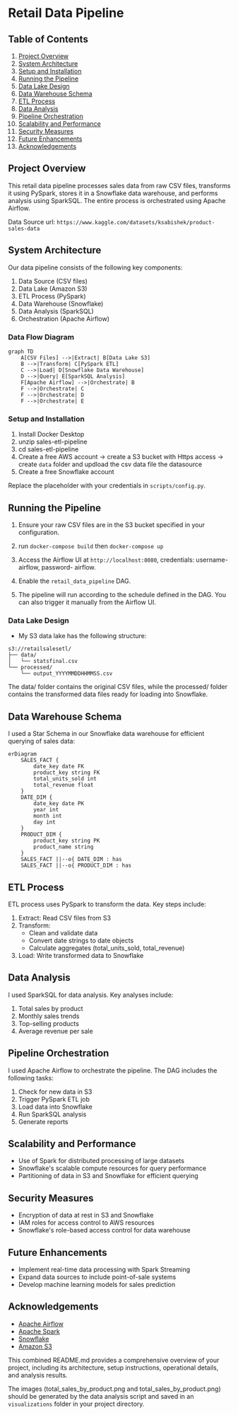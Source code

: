 # Retail Data Pipeline

## Table of Contents

1. [Project Overview](#project-overview)
2. [System Architecture](#system-architecture)
3. [Setup and Installation](#setup-and-installation)
4. [Running the Pipeline](#running-the-pipeline)
5. [Data Lake Design](#data-lake-design)
6. [Data Warehouse Schema](#data-warehouse-schema)
7. [ETL Process](#etl-process)
8. [Data Analysis](#data-analysis)
9. [Pipeline Orchestration](#pipeline-orchestration)
10. [Scalability and Performance](#scalability-and-performance)
11. [Security Measures](#security-measures)
12. [Future Enhancements](#future-enhancements)
13. [Acknowledgements](#acknowledgements)


## Project Overview

This retail data pipeline processes sales data from raw CSV files, transforms it using PySpark, stores it in a Snowflake data warehouse, and performs analysis using SparkSQL. The entire process is orchestrated using Apache Airflow.

Data Source url: `https://www.kaggle.com/datasets/ksabishek/product-sales-data`

## System Architecture

Our data pipeline consists of the following key components:

1. Data Source (CSV files)
2. Data Lake (Amazon S3)
3. ETL Process (PySpark)
4. Data Warehouse (Snowflake)
5. Data Analysis (SparkSQL)
6. Orchestration (Apache Airflow)

### Data Flow Diagram
```mermaid
graph TD
    A[CSV Files] -->|Extract| B[Data Lake S3]
    B -->|Transform| C[PySpark ETL]
    C -->|Load| D[Snowflake Data Warehouse]
    D -->|Query| E[SparkSQL Analysis]
    F[Apache Airflow] -->|Orchestrate| B
    F -->|Orchestrate| C
    F -->|Orchestrate| D
    F -->|Orchestrate| E
```

### Setup and Installation

1. Install Docker Desktop
2. unzip sales-etl-pipeline
3. cd sales-etl-pipeline
4. Create a free AWS account -> create a S3 bucket with Https access -> create `data` folder and updload the csv data file the datasource
5. Create a free Snowflake account

Replace the placeholder with your credentials in `scripts/config.py`.


## Running the Pipeline

1. Ensure your raw CSV files are in the S3 bucket specified in your configuration.

2. run `docker-compose build` then `docker-compose up`

3. Access the Airflow UI at `http://localhost:8080`, credentials: username- airflow, password- airflow.

4. Enable the `retail_data_pipeline` DAG.

5. The pipeline will run according to the schedule defined in the DAG. You can also trigger it manually from the Airflow UI.

### Data Lake Design

- My S3 data lake has the following structure:

```
s3://retailsalesetl/
├── data/
│   └── statsfinal.csv
└── processed/
    └── output_YYYYMMDDHHMMSS.csv
```

The data/ folder contains the original CSV files, while the processed/ folder contains the transformed data files ready for loading into Snowflake.

## Data Warehouse Schema

I used a Star Schema in our Snowflake data warehouse for efficient querying of sales data:

```mermaid
erDiagram
    SALES_FACT {
        date_key date FK
        product_key string FK
        total_units_sold int
        total_revenue float
    }
    DATE_DIM {
        date_key date PK
        year int
        month int
        day int
    }
    PRODUCT_DIM {
        product_key string PK
        product_name string
    }
    SALES_FACT ||--o{ DATE_DIM : has
    SALES_FACT ||--o{ PRODUCT_DIM : has
```

## ETL Process

ETL process uses PySpark to transform the data. Key steps include:

1. Extract: Read CSV files from S3
2. Transform:
   - Clean and validate data
   - Convert date strings to date objects
   - Calculate aggregates (total_units_sold, total_revenue)
3. Load: Write transformed data to Snowflake

## Data Analysis

I used SparkSQL for data analysis. Key analyses include:

1. Total sales by product
2. Monthly sales trends
3. Top-selling products
4. Average revenue per sale

## Pipeline Orchestration

I used Apache Airflow to orchestrate the pipeline. The DAG includes the following tasks:

1. Check for new data in S3
2. Trigger PySpark ETL job
3. Load data into Snowflake
4. Run SparkSQL analysis
5. Generate reports

## Scalability and Performance

- Use of Spark for distributed processing of large datasets
- Snowflake's scalable compute resources for query performance
- Partitioning of data in S3 and Snowflake for efficient querying

## Security Measures

- Encryption of data at rest in S3 and Snowflake
- IAM roles for access control to AWS resources
- Snowflake's role-based access control for data warehouse

## Future Enhancements

- Implement real-time data processing with Spark Streaming
- Expand data sources to include point-of-sale systems
- Develop machine learning models for sales prediction


## Acknowledgements

- [Apache Airflow](https://airflow.apache.org/)
- [Apache Spark](https://spark.apache.org/)
- [Snowflake](https://www.snowflake.com/)
- [Amazon S3](https://aws.amazon.com/s3/)


This combined README.md provides a comprehensive overview of your project, including its architecture, setup instructions, operational details, and analysis results.

The images (total_sales_by_product.png and total_sales_by_product.png) should be generated by the data analysis script and saved in an `visualizations` folder in your project directory.